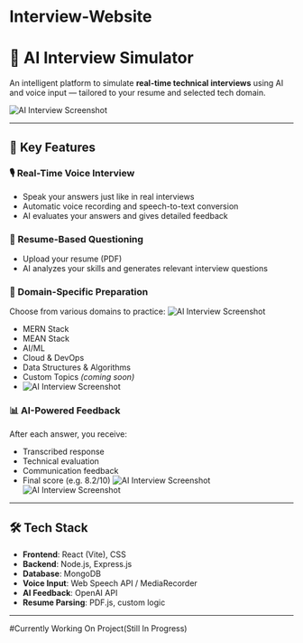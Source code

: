 # Interview-Website
# 🤖 AI Interview Simulator

An intelligent platform to simulate **real-time technical interviews** using AI and voice input — tailored to your resume and selected tech domain.

![AI Interview Screenshot](./frontend/public/ss/s1.png)

---

## 🌟 Key Features

### 🎙️ Real-Time Voice Interview
- Speak your answers just like in real interviews
- Automatic voice recording and speech-to-text conversion
- AI evaluates your answers and gives detailed feedback

### 📂 Resume-Based Questioning
- Upload your resume (PDF)
- AI analyzes your skills and generates relevant interview questions

### 🧪 Domain-Specific Preparation
Choose from various domains to practice:
![AI Interview Screenshot](./frontend/public/ss/s2.png)
- MERN Stack  
- MEAN Stack  
- AI/ML  
- Cloud & DevOps  
- Data Structures & Algorithms  
- Custom Topics *(coming soon)*
- ![AI Interview Screenshot](./frontend/public/ss/s3.png)

### 📊 AI-Powered Feedback
After each answer, you receive:
- Transcribed response  
- Technical evaluation  
- Communication feedback  
- Final score (e.g. 8.2/10)
![AI Interview Screenshot](./frontend/public/ss/s4.png)
![AI Interview Screenshot](./frontend/public/ss/s5.png)
---

## 🛠 Tech Stack

- **Frontend**: React (Vite), CSS
- **Backend**: Node.js, Express.js
- **Database**: MongoDB
- **Voice Input**: Web Speech API / MediaRecorder
- **AI Feedback**: OpenAI API
- **Resume Parsing**: PDF.js, custom logic

---
#Currently Working On Project(Still In Progress)


